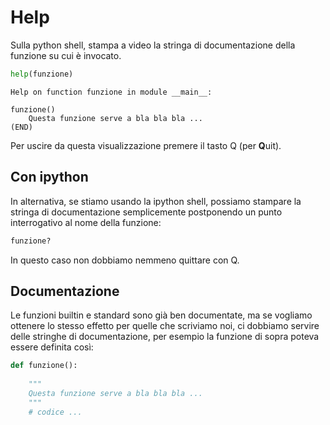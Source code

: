 # Help

Sulla python shell, stampa a video la stringa di documentazione della funzione su cui è invocato.

```python
help(funzione)
```

```
Help on function funzione in module __main__:

funzione()
    Questa funzione serve a bla bla bla ...
(END)
```

Per uscire da questa visualizzazione premere il tasto Q (per **Q**uit).


## Con ipython

In alternativa, se stiamo usando la ipython shell, possiamo stampare la stringa di documentazione semplicemente postponendo un punto interrogativo al nome della funzione:

```python
funzione?
```
In questo caso non dobbiamo nemmeno quittare con Q.


## Documentazione

Le funzioni builtin e standard sono già ben documentate, ma se vogliamo ottenere lo stesso effetto per quelle che scriviamo noi, ci dobbiamo servire delle stringhe di documentazione, per esempio la funzione di sopra poteva essere definita così:

```python
def funzione():
    
    """
    Questa funzione serve a bla bla bla ...
    """
    # codice ...
```